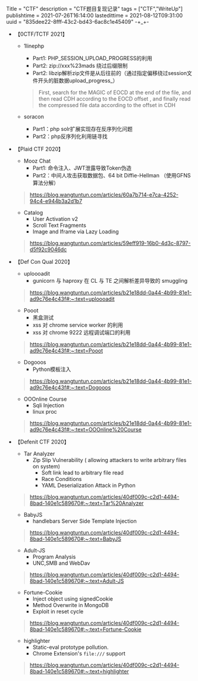 

Title = "CTF"
description = "CTF题目复现记录"
tags = ["CTF","WriteUp"]
publishtime = 2021-07-26T16:14:00
lastedittime = 2021-08-12T09:31:00
uuid = "835dee22-8fff-43c2-bd43-6ac8c1e45409"
-+_+-



- 【0CTF/TCTF 2021】

	- 1linephp
		- Part1: PHP_SESSION_UPLOAD_PROGRESS的利用
		- Part2: zip://xxx%23mads 绕过后缀限制
		- Part2: libzip解析zip文件是从后往前的（通过指定偏移绕过session文件开头的脏数据upload_progress_）
		> First, search for the MAGIC of EOCD at the end of the file, and then read CDH according to the EOCD offset , and finally read the compressed file data according to the offset in CDH


	- soracon
		- Part1：php solr扩展实现存在反序列化问题
		- Part2：php反序列化利用链寻找







- 【Plaid CTF 2020】

	- Mooz Chat
		- Part1: 命令注入、JWT泄露导致Token伪造
		- Part2：中间人攻击获取数据包、64 bit Diffie-Hellman （使用GFNS算法分解）
	> https://blog.wangtuntun.com/articles/60a7b714-e7ca-4252-94c4-e944b3a2d1b7


	- Catalog
		- User Activation v2
		- Scroll Text Fragments
		- Image and Iframe via Lazy Loading
	
	> https://blog.wangtuntun.com/articles/59eff919-16b0-4d3c-8797-d5f92c9046dc



- 【Def Con Qual 2020】

    - uploooadit
        -  gunicorn 与 haproxy 在 CL 与 TE 之间解析差异导致的 smuggling

    > https://blog.wangtuntun.com/articles/b21e18dd-0a44-4b99-81e1-ad9c76e4c43f#:~:text=uploooadit

    - Pooot
        - 黑盒测试
        - xss 对 chrome service worker 的利用
        - xss 对 chrome 9222 远程调试端口的利用

    > https://blog.wangtuntun.com/articles/b21e18dd-0a44-4b99-81e1-ad9c76e4c43f#:~:text=Pooot

    - Dogooos
    	- Python模板注入

    > https://blog.wangtuntun.com/articles/b21e18dd-0a44-4b99-81e1-ad9c76e4c43f#:~:text=Dogooos

    - OOOnline Course
    	- Sqli Injection
    	- linux proc

    > https://blog.wangtuntun.com/articles/b21e18dd-0a44-4b99-81e1-ad9c76e4c43f#:~:text=OOOnline%20Course

    


- 【Defenit CTF 2020】

	- Tar Analyzer
        - Zip Slip Vulnerability ( allowing attackers to write arbitrary files on system)
            - Soft link  lead to arbitrary file read
            - Race Conditions
            - YAML Deserialization Attack  in Python

	> https://blog.wangtuntun.com/articles/40df009c-c2d1-4494-8bad-140e1c589670#:~:text=Tar%20Analyzer

	- BabyJS
		- handlebars Server Side Template Injection

	> https://blog.wangtuntun.com/articles/40df009c-c2d1-4494-8bad-140e1c589670#:~:text=BabyJS

	- Adult-JS
		- Program Analysis
		- UNC,SMB and WebDav

	> https://blog.wangtuntun.com/articles/40df009c-c2d1-4494-8bad-140e1c589670#:~:text=Adult-JS

	- Fortune-Cookie
		- Inject object using signedCookie
		- Method Overwrite in MongoDB
		- Exploit in reset cycle

	> https://blog.wangtuntun.com/articles/40df009c-c2d1-4494-8bad-140e1c589670#:~:text=Fortune-Cookie

	- highlighter
		- Static-eval prototype pollution.
		- Chrome Extension's `file:///` support

	> https://blog.wangtuntun.com/articles/40df009c-c2d1-4494-8bad-140e1c589670#:~:text=highlighter
